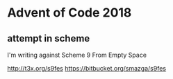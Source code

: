 # Advent of Code 2018
## attempt in scheme

I'm writing against Scheme 9 From Empty Space

http://t3x.org/s9fes
https://bitbucket.org/smazga/s9fes
